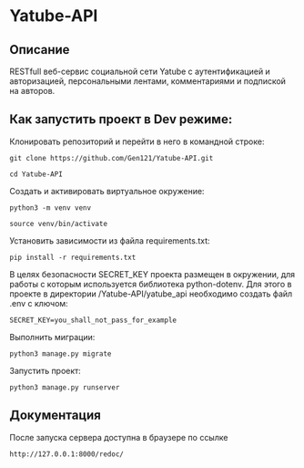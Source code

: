 # Yatube-API

## Описание

RESTfull веб-сервис социальной сети Yatube с аутентификацией и авторизацией, персональными лентами, комментариями и подпиской на авторов.

## Как запустить проект в Dev режиме:

Клонировать репозиторий и перейти в него в командной строке:

```
git clone https://github.com/Gen121/Yatube-API.git
```

```
cd Yatube-API
```

Cоздать и активировать виртуальное окружение:

```
python3 -m venv venv
```

```
source venv/bin/activate
```

Установить зависимости из файла requirements.txt:

```
pip install -r requirements.txt
```

В целях безопасности SECRET_KEY проекта размещен в окружении,
для работы с которым используется библиотека python-dotenv.
Для этого в проекте в директории /Yatube-API/yatube_api необходимо 
создать файл .env с ключом:

```
SECRET_KEY=you_shall_not_pass_for_example
```

Выполнить миграции:

```
python3 manage.py migrate
```

Запустить проект:

```
python3 manage.py runserver
```

## Документация

После запуска сервера доступна в браузере по ссылке 

```
http://127.0.0.1:8000/redoc/
```
